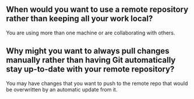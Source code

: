 ## When would you want to use a remote repository rather than keeping all your work local?
You are using more than one machine or are collaborating with others.

## Why might you want to always pull changes manually rather than having Git automatically stay up-to-date with your remote repository?
You may have changes that you want to push to the remote repo that would be overwritten by an automatic update from it.

